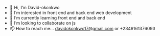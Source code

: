 - 👋 Hi, I’m David-okonkwo
- 👀 I’m interested in front end and back end web development 
- 🌱 I’m currently learning front end and back end 
- 💞️ I’m looking to collaborate on js 
- 📫 How to reach me... davidokonkwo17@gmail.com or +2349161376093

<!---
David-okonkwo/David-okonkwo is a ✨ special ✨ repository because its `README.md` (this file) appears on your GitHub profile.
You can click the Preview link to take a look at your changes.
--->
